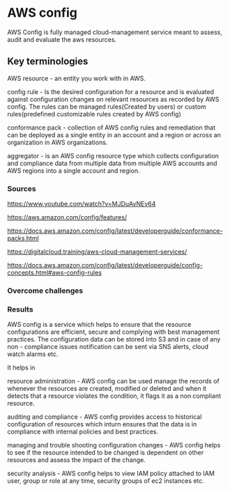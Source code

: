 # AWS config

AWS Config is fully managed cloud-management service meant to assess, audit and evaluate the aws resources.

## Key terminologies
AWS resource - an entity you work with in AWS.

config rule - Is the desired configuration for a resource and is evaluated against configuration changes on relevant resources as recorded by AWS config. The rules can be managed rules(Created by users) or custom rules(predefined customizable rules created by AWS config)   

conformance pack - collection of AWS config rules and remediation that can be deployed as a single entity in an account and a region or across an organization in AWS organizations. 

aggregator - is an AWS config resource type which collects configuration and compliance data from multiple data from multiple AWS accounts and AWS regions into a single account and region. 


### Sources
https://www.youtube.com/watch?v=MJDuAvNEv64

https://aws.amazon.com/config/features/

https://docs.aws.amazon.com/config/latest/developerguide/conformance-packs.html


https://digitalcloud.training/aws-cloud-management-services/

https://docs.aws.amazon.com/config/latest/developerguide/config-concepts.html#aws-config-rules


### Overcome challenges


### Results
AWS config is a service which helps to ensure that the resource configurations are efficient, secure and complying with best management practices. The configuration data can be stored into S3 and in case of any non - compliance issues notification can be sent via SNS alerts, cloud watch alarms etc. 

It  helps in 

resource administration - AWS config can be used manage the records of whenever the resources are created, modified or deleted and when it detects that a resource violates the condition, it flags it as a non compliant resource.

auditing and compliance - AWS config provides access to historical configuration of resources which inturn ensures that the data is in compliance with internal policies and best practices. 

managing and trouble shooting configuration changes - AWS config helps to see if the resource intended to be changed is dependent on other resources and assess the impact of the change.  
 
security analysis - AWS config helps to view IAM policy attached to IAM user, group or role at any time, security groups of ec2 instances etc.  
 


